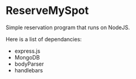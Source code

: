 # ReserveMySpot

Simple reservation program that runs on NodeJS.

Here is a list of dependancies: 
* express.js
* MongoDB
* bodyParser
* handlebars
